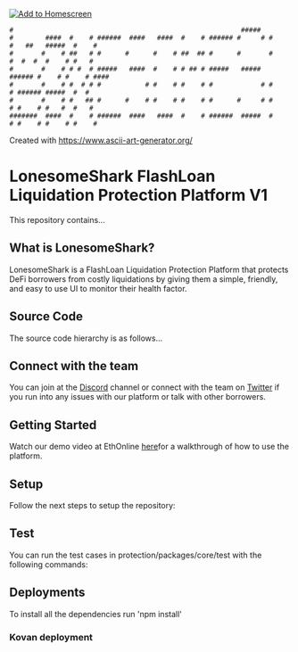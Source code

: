 [![Add to Homescreen](https://img.shields.io/badge/Skynet-Add%20To%20Homescreen-00c65e?logo=skynet&labelColor=0d0d0d)](https://homescreen.hns.siasky.net/#/skylink/AQCbNkLANXHxPCBoXcgq6rauHa81Z5h9da88rVvijXSvTA)

```
#                                                         #####                              
#        ####  #    # ######  ####   ####  #    # ###### #     # #    #   ##   #####  #    # 
#       #    # ##   # #      #      #    # ##  ## #      #       #    #  #  #  #    # #   #  
#       #    # # #  # #####   ####  #    # # ## # #####   #####  ###### #    # #    # ####   
#       #    # #  # # #           # #    # #    # #            # #    # ###### #####  #  #   
#       #    # #   ## #      #    # #    # #    # #      #     # #    # #    # #   #  #   #  
#######  ####  #    # ######  ####   ####  #    # ######  #####  #    # #    # #    # #    # 
```
Created with https://www.ascii-art-generator.org/

# LonesomeShark FlashLoan Liquidation Protection Platform V1

This repository contains...

## What is LonesomeShark?

LonesomeShark is a FlashLoan Liquidation Protection Platform that protects DeFi borrowers from costly liquidations by giving them a simple, friendly, and easy to use UI to monitor their health factor.

## Source Code
The source code hierarchy is as follows...

## Connect with the team 
You can join at the [Discord]() channel or connect with the team on [Twitter](https://twitter.com/LoansomeShark/) if you run into any issues with our platform or talk with other borrowers.

## Getting Started
Watch our demo video at EthOnline [here](https://showcase.ethglobal.com/ethonline2021/lonesomeshark)for a walkthrough of how to use the platform. 

## Setup
Follow the next steps to setup the repository:

## Test
You can run the test cases in protection/packages/core/test with the following commands: 

## Deployments

To install all the dependencies run 'npm install' 

### Kovan deployment